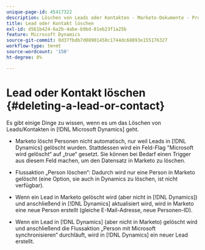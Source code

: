 ```yaml
---
unique-page-id: 45417322
description: Löschen von Leads oder Kontakten - Marketo-Dokumente - Produktdokumentation
title: Lead oder Kontakt löschen
exl-id: d561b424-6a2b-4abe-b9bd-81eb23f1a25b
feature: Microsoft Dynamics
source-git-commit: 0d37fbdb7d08901458c1744dc68893e155176327
workflow-type: tm+mt
source-wordcount: '150'
ht-degree: 0%

---
```


# Lead oder Kontakt löschen {#deleting-a-lead-or-contact}

Es gibt einige Dinge zu wissen, wenn es um das Löschen von Leads/Kontakten in [!DNL Microsoft Dynamics] geht.

* Marketo löscht Personen nicht automatisch, nur weil Leads in [!DNL Dynamics] gelöscht wurden. Stattdessen wird ein Feld-Flag &quot;Microsoft wird gelöscht“ auf „true“ gesetzt. Sie können bei Bedarf einen Trigger aus diesem Feld machen, um den Datensatz in Marketo zu löschen.

* Flussaktion „Person löschen“: Dadurch wird nur eine Person in Marketo gelöscht (eine Option, sie auch in Dynamics zu löschen, ist nicht verfügbar).

* Wenn ein Lead in Marketo gelöscht wird (aber nicht in [!DNL Dynamics]) und anschließend in [!DNL Dynamics] aktualisiert wird, wird in Marketo eine neue Person erstellt (gleiche E-Mail-Adresse, neue Personen-ID).

* Wenn ein Lead in [!DNL Dynamics] (aber nicht in Marketo) gelöscht wird und anschließend die Flussaktion „Person mit Microsoft synchronisieren“ durchläuft, wird in [!DNL Dynamics] ein neuer Lead erstellt.
